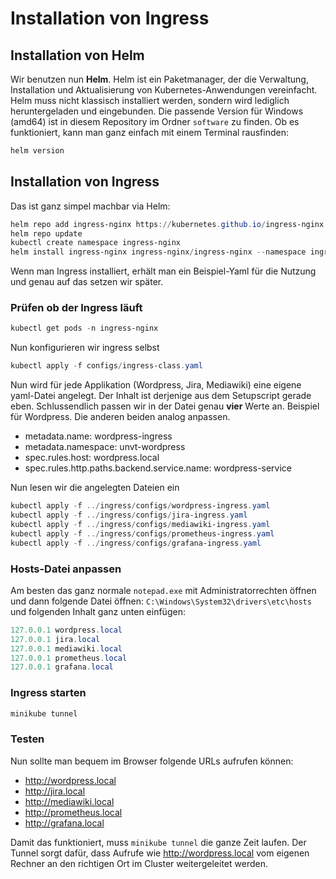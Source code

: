 # Installation von Ingress

## Installation von Helm

Wir benutzen nun **Helm**. Helm ist ein Paketmanager, der die Verwaltung, Installation und Aktualisierung von Kubernetes-Anwendungen vereinfacht. Helm muss nicht klassisch installiert werden, sondern wird lediglich heruntergeladen und eingebunden. Die passende Version für Windows (amd64) ist in diesem Repository im Ordner `software` zu finden. Ob es funktioniert, kann man ganz einfach mit einem Terminal rausfinden:

```powershell
helm version
```

## Installation von Ingress

Das ist ganz simpel machbar via Helm:
```powershell
helm repo add ingress-nginx https://kubernetes.github.io/ingress-nginx
helm repo update
kubectl create namespace ingress-nginx
helm install ingress-nginx ingress-nginx/ingress-nginx --namespace ingress-nginx
```
Wenn man Ingress installiert, erhält man ein Beispiel-Yaml für die Nutzung und genau auf das setzen wir später.

### Prüfen ob der Ingress läuft
```powershell
kubectl get pods -n ingress-nginx
```

Nun konfigurieren wir ingress selbst
```powershell
kubectl apply -f configs/ingress-class.yaml
```

Nun wird für jede Applikation (Wordpress, Jira, Mediawiki) eine eigene yaml-Datei angelegt. Der Inhalt ist derjenige aus dem Setupscript gerade eben. Schlussendlich passen wir in der Datei genau **vier** Werte an. Beispiel für Wordpress. Die anderen beiden analog anpassen.
- metadata.name: wordpress-ingress
- metadata.namespace: unvt-wordpress
- spec.rules.host: wordpress.local
- spec.rules.http.paths.backend.service.name: wordpress-service

Nun lesen wir die angelegten Dateien ein
```powershell
kubectl apply -f ../ingress/configs/wordpress-ingress.yaml
kubectl apply -f ../ingress/configs/jira-ingress.yaml
kubectl apply -f ../ingress/configs/mediawiki-ingress.yaml
kubectl apply -f ../ingress/configs/prometheus-ingress.yaml
kubectl apply -f ../ingress/configs/grafana-ingress.yaml
```

### Hosts-Datei anpassen

Am besten das ganz normale `notepad.exe` mit Administratorrechten öffnen und dann folgende Datei öffnen:
`C:\Windows\System32\drivers\etc\hosts` und folgenden Inhalt ganz unten einfügen:
```powershell
127.0.0.1 wordpress.local
127.0.0.1 jira.local
127.0.0.1 mediawiki.local
127.0.0.1 prometheus.local
127.0.0.1 grafana.local
```

### Ingress starten
```powershell
minikube tunnel
```

### Testen
Nun sollte man bequem im Browser folgende URLs aufrufen können:
- http://wordpress.local
- http://jira.local
- http://mediawiki.local
- http://prometheus.local
- http://grafana.local

Damit das funktioniert, muss `minikube tunnel` die ganze Zeit laufen. Der Tunnel sorgt dafür, dass Aufrufe wie http://wordpress.local vom eigenen Rechner an den richtigen Ort im Cluster weitergeleitet werden.